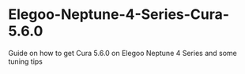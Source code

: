 # Elegoo-Neptune-4-Series-Cura-5.6.0
Guide on how to get Cura 5.6.0 on Elegoo Neptune 4 Series and some tuning tips
